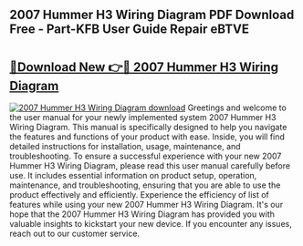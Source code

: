## 2007 Hummer H3 Wiring Diagram PDF Download Free - Part-KFB User Guide Repair eBTVE

# <h2><a href="http://dfqj02.blite.top/?on=2007+Hummer+H3+Wiring+Diagram">🔗Download New 👉🔴 2007 Hummer H3 Wiring Diagram</a></h2>

[![2007 Hummer H3 Wiring Diagram download](https://i.imgur.com/lujVjoI.png)](http://dfqj02.blite.top/?on=2007+Hummer+H3+Wiring+Diagram)
Greetings and welcome to the user manual for your newly implemented system 2007 Hummer H3 Wiring Diagram. This manual is specifically designed to help you navigate the features and functions of your product with ease. Inside, you will find detailed instructions for installation, usage, maintenance, and troubleshooting. To ensure a successful experience with your new 2007 Hummer H3 Wiring Diagram, please read this user manual carefully before use. It includes essential information on product setup, operation, maintenance, and troubleshooting, ensuring that you are able to use the product effectively and efficiently. Experience the efficiency of list of features while using your new 2007 Hummer H3 Wiring Diagram. It's our hope that the 2007 Hummer H3 Wiring Diagram has provided you with valuable insights to kickstart your new device. If you encounter any issues, reach out to our customer service.
